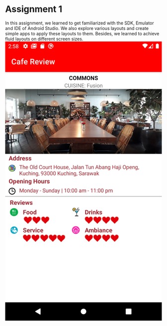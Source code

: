 # Assignment 1

In this assignment, we learned to get familiarized with the SDK, Emulator and IDE of Android Studio. We also explore various layouts and create simple apps to apply these layouts to them. Besides, we learned to achieve fluid layouts on different screen sizes.
![Cafe Review Screenshot](image.png)